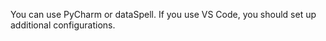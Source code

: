 You can use PyCharm or dataSpell. If you use VS Code, you should set up additional configurations.



